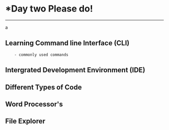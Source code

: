 # ***Day two Please do!**
-------------------------
a
  ## Learning Command line Interface (CLI)
        - commonly used commands
  
  ## Intergrated Development Environment (IDE)
  
  ## Different Types of Code
  
  ## Word Processor's
  
  ## File Explorer